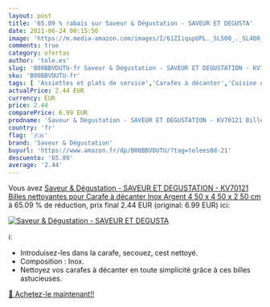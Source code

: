 ```yaml
---
layout: post
title: '65.09 % rabais sur Saveur & Dégustation - SAVEUR ET DEGUSTA'
date: 2021-06-24 00:15:56
image: 'https://m.media-amazon.com/images/I/61ZIiqupUPL._SL500_._SL400_.jpg'
comments: true
category: ofertas
author: 'tole.es'
slug: 'B00BBVDUTU-fr Saveur & Dégustation - SAVEUR ET DEGUSTATION - KV70121...'
sku: 'B00BBVDUTU-fr'
tags: [ 'Assiettes et plats de service','Carafes à décanter','Cuisine et Maison','Pichets, carafes et carafes à décanter','Vaisselle et arts de la table','Vaisselle et plats de service','saveur & dégustation', ]
actualPrice: 2.44 EUR
currency: EUR
price: 2.44
comparePrice: 6.99 EUR
prodname: 'Saveur & Dégustation - SAVEUR ET DEGUSTATION - KV70121 Billes nettoyantes pour Carafe à décanter Inox Argent 4 50 x 4 50 x 2 50 cm'
country: 'fr'
flag: '🇫🇷'
brand: 'Saveur & Dégustation'
buyurl: 'https://www.amazon.fr/dp/B00BBVDUTU/?tag=tolees0d-21'
descuento: '65.09'
average: '2.44'
---
```


Vous avez [Saveur & Dégustation - SAVEUR ET DEGUSTATION - KV70121 Billes nettoyantes pour Carafe à décanter Inox Argent 4 50 x 4 50 x 2 50 cm](https://www.amazon.fr/dp/B00BBVDUTU/?tag=tolees0d-21)  à  65.09 % de réduction, prix final  2.44 EUR (original: 6.99 EUR) ici:

[![Saveur & Dégustation - SAVEUR ET DEGUSTA](https://m.media-amazon.com/images/I/61ZIiqupUPL._SL500_._SL400_.jpg)](https://www.amazon.fr/dp/B00BBVDUTU/?tag=tolees0d-21)

ℹ️:

- Introduisez-les dans la carafe, secouez, cest nettoyé.
- Composition : Inox.
- Nettoyez vos carafes à décanter en toute simplicité grâce à ces billes astucieuses.

[🛒 Achetez-le maintenant!!](https://www.amazon.fr/dp/B00BBVDUTU/?tag=tolees0d-21)
